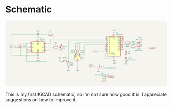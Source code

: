 # Schematic

![Schematic](pictures/schematic.png)

This is my first KiCAD schematic, so I'm not sure how good it is. I appreciate suggestions
on how to improve it. 